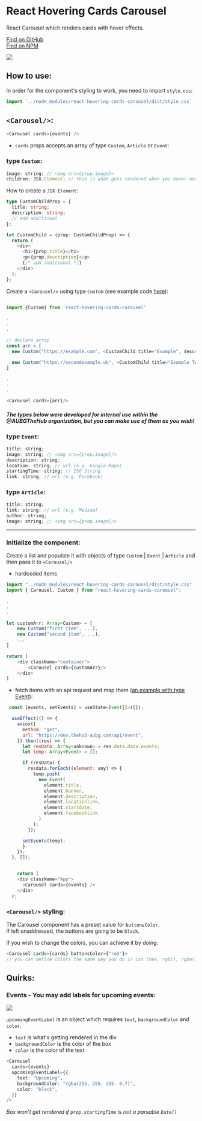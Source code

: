 # React Hovering Cards Carousel

React Carousel which renders cards with hover effects.

[Find on GitHub](https://github.com/asynchroza/react-hovering-cards-carousel)  
[Find on NPM](https://www.npmjs.com/package/react-hovering-cards-carousel)

<img src="https://i.ibb.co/2SRfLyp/image.png">

## How to use:

In order for the component's styling to work, you need to import `style.css`:

```javascript
import `../node_modules/react-hovering-cards-carousel/dist/style.css`
```

## `<Carousel/>`:

```javascript
<Carousel cards={events} />
```

- `cards` props accepts an array of type `Custom`, `Article` or `Event`:

### type `Custom`:

```javascript
image: string; // <img src={prop.image}>
children: JSX.Element; // this is what gets rendered when you hover over the card
```

How to create a `JSX Element`:

```typescript
type CustomChildProp = {
  title: string;
  description: string;
  // add additional
};

let CustomChild = (prop: CustomChildProp) => {
  return (
    <div>
      <h1>{prop.title}</h1>
      <p>{prop.description}</p>
      {/* add additional */}
    </div>
  );
};
```

Create a `<Carousel/>` using type `Custom` (see example code [here](https://github.com/asynchroza/react-hovering-cards-carousel/blob/master/src/Test__Carousel.tsx)):

```javascript

import {Custom} from 'react-hovering-cards-carousel'

.
.
.

// declare array
const arr = [
  new Custom("https://example.com", <CustomChild title="Example", description="This is an example"/>),

  new Custom("https://secondexample.uk", <CustomChild title="Example Two", description="This is the second example">)
]

.
.
.

<Carousel cards={arr}/>

```

#### <em>The types below were developed for internal use within the @AUBGTheHub organization, but you can make use of them as you wish!</em>

### type `Event`:

```javascript
title: string;
image: string; // <img src={prop.image}/>
description: string;
location: string; // url (e.g. Google Maps)
startingTime: string; // ISO String
link: string; // url (e.g. Facebook)
```

### type `Article`:

```javascript
title: string;
link: string; // url (e.g. Medium)
author: string;
image: string; // <img src={prop.image}/>
```

---

### Initialize the component:

Create a list and populate it with objects of type `Custom` | `Event` | `Article` and then pass it to `<Carousel/>`

- hardcoded items

```typescript
import "../node_modules/react-hovering-cards-carousel/dist/style.css"
import { Carousel, Custom } from "react-hovering-cards-carousel";

.
.
.

let customArr: Array<Custom> = [
    new Custom("first item", ...),
    new Custom("second item", ...),
    ...
]

return (
    <div className="container">
        <Carousel cards={customArr}/>
    </div>
)
```

- fetch items with an api request and map them ([an example with type Event](https://github.com/asynchroza/react-hovering-cards-carousel/blob/master/src/Test__Carousel.tsx)):

```javascript
 const [events, setEvents] = useState<Event[]>([]);

  useEffect(() => {
    axios({
      method: "get",
      url: "https://dev.thehub-aubg.com/api/event",
    }).then((res) => {
      let resData: Array<unknown> = res.data.data.events;
      let temp: Array<Event> = [];

      if (resData) {
        resdata.forEach((element: any) => {
          temp.push(
            new Event(
              element.title,
              element.banner,
              element.description,
              element.locationlink,
              element.startdate,
              element.facebooklink
            )
          );
        });

      setEvents(temp);
      }
    });
  }, []);


    return (
    <div className="App">
      <Carousel cards={events} />
    </div>
  );

```

### `<Carousel/>` styling:

The Carousel component has a preset value for `buttonsColor`.  
If left unaddressed, the buttons are going to be `black`.

If you wish to change the colors, you can achieve it by doing:

```javascript
<Carousel cards={cards} buttonsColor={"red"}>
// you can define colors the same way you do in css (hex, rgb(), rgba())
```

## Quirks:

### <strong>Events</strong> - You may add labels for upcoming events:

<img src="https://i.ibb.co/kmrDd3K/image.png">

`upcomingEventLabel` is an object which requires `text`, `backgroundColor` and `color`.

- `text` is what's getting rendered in the div
- `backgroundColor` is the color of the box
- `color` is the color of the text

```typescript
<Carousel
  cards={events}
  upcomingEventLabel={{
    text: "Upcoming",
    backgroundColor: "rgba(255, 255, 255, 0.7)",
    color: "black",
  }}
/>
```

<em>Box won't get rendered if `prop.startingTime` is not a parsable `Date()`</em>
